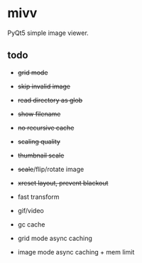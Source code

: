 # mivv

PyQt5 simple image viewer.

## todo

* ~~grid mode~~

* ~~skip invalid image~~

* ~~read directory as glob~~

* ~~show filename~~

* ~~no recursive cache~~

* ~~scaling quality~~

* ~~thumbnail scale~~

* ~~scale~~/flip/rotate image

* ~~xreset layout, prevent blackout~~

* fast transform

* gif/video

* gc cache

* grid mode async caching

* image mode async caching + mem limit
